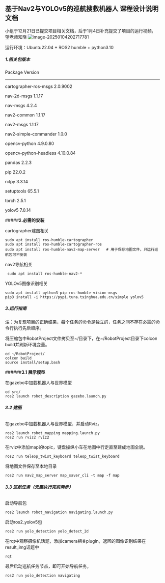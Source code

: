 ## 基于Nav2与YOLOv5的巡航搜救机器人 课程设计说明文档

小组于12月21日已提交项目相关文档，后于1月4日补充提交了项目的运行视频，望老师知晓
![image-20250104202717781](C:\Users\33030\AppData\Roaming\Typora\typora-user-images\image-20250104202717781.png)

运行环境：Ubuntu22.04 + ROS2 humble + python3.10



##### **1.相关包版本**

Package                                      Version
------------------------------------ --------------------
cartographer-ros-msgs                2.0.9002

nav-2d-msgs                               1.1.17

nav-msgs                                    4.2.4

nav2-common                            1.1.17

nav2-msgs                                  1.1.17

nav2-simple-commander           1.0.0

opencv-python                           4.9.0.80

opencv-python-headless            4.10.0.84

pandas                                        2.2.3

pip                                              22.0.2

rclpy                                           3.3.14

setuptools                                  65.5.1

torch                                          2.5.1

yolov5                                       7.0.14

#####**2.必需的安装**

cartographer建图相关

```
sudo apt install ros-humble-cartographer
sudo apt install ros-humble-cartographer-ros
sudo apt install ros-humble-nav2-map-server   # 用于保存地图文件，只运行巡航包可不安装
```

nav2导航相关

```
 sudo apt install ros-humble-nav2-*
```

YOLOv5图像识别相关

```
sudo apt install python3-pip ros-humble-vision-msgs
pip3 install -i https://pypi.tuna.tsinghua.edu.cn/simple yolov5  
```

##### **3.运行指南**

注：为复现项目的正确结果，每个任务的命令是独立的，任务之间不存在必需的命令行执行先后顺序。

将压缩包中RobotProject文件拷贝至~/目录下，在~/RobotProject目录下colcon build并刷新环境变量。

```
cd ~/RobotProject/
colcon build
source install/setup.bash
```

######**3.1 展示模型**

在gazebo中加载机器人与世界模型

```
cd src/
ros2 launch robot_description gazebo.launch.py
```

###### **3.2 建图**

在gazebo中加载机器人与世界模型，并启动Rviz。

```
ros2 launch robot_mapping mapping.launch.py
ros2 run rviz2 rviz2
```

在rviz中添加map的topic，键盘操纵小车在地图中行走直至建成地图全貌。

```
ros2 run teleop_twist_keyboard teleop_twist_keyboard
```

将地图文件保存至本地目录

```
ros2 run nav2_map_server map_saver_cli -t map -f map
```

###### **3.3 巡航任务（无需执行完前两步）**

启动导航包

```
ros2 launch robot_navigation navigating.launch.py
```

启动ros2_yolov5包

```
ros2 run yolo_detection yolo_detect_2d 
```

在rqt中观察摄像机话题，添加camera相关plugin，返回的图像识别结果在result_img话题中

```
rqt
```

最后启动巡航任务节点，即可开始导航任务。

```
ros2 run yolo_detection navigating 
```
